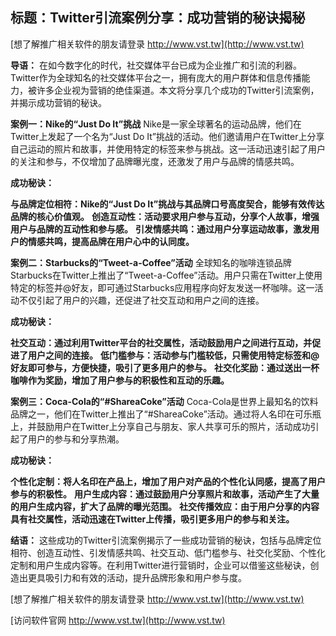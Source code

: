 ## **标题：Twitter引流案例分享：成功营销的秘诀揭秘**

[想了解推广相关软件的朋友请登录 http://www.vst.tw](http://www.vst.tw)

**导语：**
在如今数字化的时代，社交媒体平台已成为企业推广和引流的利器。Twitter作为全球知名的社交媒体平台之一，拥有庞大的用户群体和信息传播能力，被许多企业视为营销的绝佳渠道。本文将分享几个成功的Twitter引流案例，并揭示成功营销的秘诀。

**案例一：Nike的“Just Do It”挑战**
Nike是一家全球著名的运动品牌，他们在Twitter上发起了一个名为“Just Do It”挑战的活动。他们邀请用户在Twitter上分享自己运动的照片和故事，并使用特定的标签来参与挑战。这一活动迅速引起了用户的关注和参与，不仅增加了品牌曝光度，还激发了用户与品牌的情感共鸣。

**成功秘诀：**

**与品牌定位相符：Nike的“Just Do It”挑战与其品牌口号高度契合，能够有效传达品牌的核心价值观。**
**创造互动性：活动要求用户参与互动，分享个人故事，增强用户与品牌的互动性和参与感。**
**引发情感共鸣：通过用户分享运动故事，激发用户的情感共鸣，提高品牌在用户心中的认同度。**

**案例二：Starbucks的“Tweet-a-Coffee”活动**
全球知名的咖啡连锁品牌Starbucks在Twitter上推出了“Tweet-a-Coffee”活动。用户只需在Twitter上使用特定的标签并@好友，即可通过Starbucks应用程序向好友发送一杯咖啡。这一活动不仅引起了用户的兴趣，还促进了社交互动和用户之间的连接。

**成功秘诀：**

**社交互动：通过利用Twitter平台的社交属性，活动鼓励用户之间进行互动，并促进了用户之间的连接。**
**低门槛参与：活动参与门槛较低，只需使用特定标签和@好友即可参与，方便快捷，吸引了更多用户的参与。**
**社交化奖励：通过送出一杯咖啡作为奖励，增加了用户参与的积极性和互动的乐趣。**

**案例三：Coca-Cola的“#ShareaCoke”活动**
Coca-Cola是世界上最知名的饮料品牌之一，他们在Twitter上推出了“#ShareaCoke”活动。通过将人名印在可乐瓶上，并鼓励用户在Twitter上分享自己与朋友、家人共享可乐的照片，活动成功引起了用户的参与和分享热潮。

**成功秘诀：**

**个性化定制：将人名印在产品上，增加了用户对产品的个性化认同感，提高了用户参与的积极性。**
**用户生成内容：通过鼓励用户分享照片和故事，活动产生了大量的用户生成内容，扩大了品牌的曝光范围。**
**社交传播效应：由于用户分享的内容具有社交属性，活动迅速在Twitter上传播，吸引更多用户的参与和关注。**

**结语：**
这些成功的Twitter引流案例揭示了一些成功营销的秘诀，包括与品牌定位相符、创造互动性、引发情感共鸣、社交互动、低门槛参与、社交化奖励、个性化定制和用户生成内容等。在利用Twitter进行营销时，企业可以借鉴这些秘诀，创造出更具吸引力和有效的活动，提升品牌形象和用户参与度。

[想了解推广相关软件的朋友请登录 http://www.vst.tw](http://www.vst.tw)


[访问软件官网 http://www.vst.tw](http://www.vst.tw)
